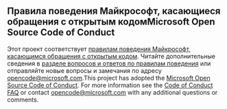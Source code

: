 ## <a name="microsoft-open-source-code-of-conduct"></a><span data-ttu-id="1fc1c-101">Правила поведения Майкрософт, касающиеся обращения с открытым кодом</span><span class="sxs-lookup"><span data-stu-id="1fc1c-101">Microsoft Open Source Code of Conduct</span></span>
<span data-ttu-id="1fc1c-p101">Этот проект соответствует [правилам поведения Майкрософт, касающимся обращения с открытым кодом](https://opensource.microsoft.com/codeofconduct/). Читайте дополнительные сведения в [разделе вопросов и ответов по правилам поведения](https://opensource.microsoft.com/codeofconduct/faq/) или отправляйте новые вопросы и замечания по адресу [opencode@microsoft.com](mailto:opencode@microsoft.com).</span><span class="sxs-lookup"><span data-stu-id="1fc1c-p101">This project has adopted the [Microsoft Open Source Code of Conduct](https://opensource.microsoft.com/codeofconduct/). For more information see the [Code of Conduct FAQ](https://opensource.microsoft.com/codeofconduct/faq/) or contact [opencode@microsoft.com](mailto:opencode@microsoft.com) with any additional questions or comments.</span></span>